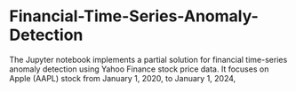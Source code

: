 # Financial-Time-Series-Anomaly-Detection
The Jupyter notebook implements a partial solution for financial time-series anomaly detection using Yahoo Finance stock price data. It focuses on Apple (AAPL) stock from January 1, 2020, to January 1, 2024,
